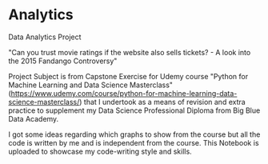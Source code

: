 # Analytics
Data Analytics Project

"Can you trust movie ratings if the website also sells tickets? - A look into the 2015 Fandango Controversy"

Project Subject is from Capstone Exercise for Udemy course "Python for Machine Learning and Data Science Masterclass" (https://www.udemy.com/course/python-for-machine-learning-data-science-masterclass/) that I undertook as a means of revision and extra practice to supplement my Data Science Professional Diploma from Big Blue Data Academy.


I got some ideas regarding which graphs to show from the course but all the code is written by me and is independent from the course. This Notebook is uploaded to showcase my code-writing style and skills.
